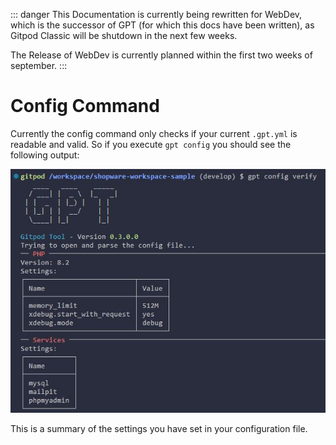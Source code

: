 ::: danger
This Documentation is currently being rewritten for WebDev, which is the successor of GPT (for which this docs have been written), as Gitpod Classic will be shutdown in the next few weeks.

The Release of WebDev is currently planned within the first two weeks of september.
:::

# Config Command

Currently the config command only checks if your current `.gpt.yml` is readable and valid. So if you execute `gpt config` you should see the following output:

![GPT Config](./../../../assets/images/gpt_config.jpg)

This is a summary of the settings you have set in your configuration file.